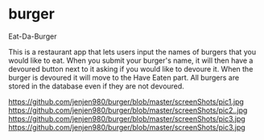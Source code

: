 # burger
Eat-Da-Burger

This is a restaurant app that lets users input the names of burgers that you would like to eat. 
When you submit your burger's name, it will then have a devoured button next to it asking if you would like to devoure it. When the burger is devoured it will move to the Have Eaten part. All burgers are stored in the database even if they are not devoured.


https://github.com/jenjen980/burger/blob/master/screenShots/pic1.jpg
https://github.com/jenjen980/burger/blob/master/screenShots/pic2..jpg
https://github.com/jenjen980/burger/blob/master/screenShots/pic3.jpg
https://github.com/jenjen980/burger/blob/master/screenShots/pic3.jpg